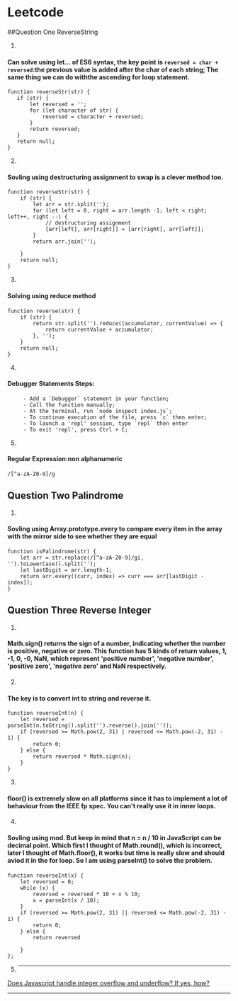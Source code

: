 # Leetcode

##Question One ReverseString

1. 
#### Can solve using let... of ES6 syntax, the key point is `reversed = char + reversed`:the previous value is added after the char of each string; The same thing we can do withthe ascending for loop statement. 
 ```
 function reverseStr(str) {
    if (str) {
        let reversed = '';
        for (let character of str) {
            reversed = character + reversed; 
        }
        return reversed; 
    }
    return null;
}
```
2. 
#### Sovling using destructuring assignment to swap is a clever method too. 
```
function reverseStr(str) {
    if (str) {
        let arr = str.split('');
        for (let left = 0, right = arr.length -1; left < right; left++, right --) {
            // destructuring assignment
            [arr[left], arr[right]] = [arr[right], arr[left]];
        }
        return arr.join('');

    }
    return null;
}
```
3. 
#### Solving using reduce method
```
function reverse(str) {
    if (str) {
        return str.split('').reduce((accumulator, currentValue) => {
            return currentValue + accumulator;
        }, '');
    }
    return null;
}
```
4. 
#### Debugger Statements Steps:
```
     - Add a `Debugger` statement in your function;
     - Call the function manually;
     - At the terminal, run `node inspect index.js`;
     - To continue execution of the file, press `c` then enter;
     - To launch a 'repl' session, type `repl` then enter
     - To exit 'repl', press Ctrl + C; 
```
5. 
#### Regular Expression:non alphanumeric
```
/[^a-zA-Z0-9]/g
```
## Question Two Palindrome
1. 
#### Sovling using Array.prototype.every to compare every item in the array with the mirror side to see whether they are equal
```
function isPalindrome(str) {
    let arr = str.replace(/[^a-zA-Z0-9]/gi, '').toLowerCase().split('');
    let lastDigit = arr.length-1;
    return arr.every((curr, index) => curr === arr[lastDigit - index]);
}
```

## Question Three Reverse Integer
1. 
#### Math.sign() returns the sign of a number, indicating whether the number is positive, negative or zero. This function has 5 kinds of return values, 1, -1, 0, -0, NaN, which represent 'positive number', 'negative number', 'positive zero', 'negative zero' and NaN respectively.
2. 
#### The key is to convert int to string and reverse it. 
```
function reverseInt(n) {
    let reversed = parseInt(n.toString().split('').reverse().join(''));
    if (reversed >= Math.pow(2, 31) | reversed <= Math.pow(-2, 31) - 1) {
        return 0;
    } else {
        return reversed * Math.sign(n);
    }
}
```
3. 
#### floor() is extremely slow on all platforms since it has to implement a lot of behaviour from the IEEE fp spec. You can't really use it in inner loops.
4. 
#### Sovling using mod. But keep in mind that n = n / 10 in JavaScript can be decimal point. Which first I thought of Math.round(), which is incorrect, later I thought of Math.floor(), it works but time is really slow and should aviod it in the for loop. So I am using parseInt() to solve the problem.
```
function reverseInt(x) {
    let reversed = 0;
    while (x) {
        reversed = reversed * 10 + x % 10;
        x = parseInt(x / 10); 
    }
    if (reversed >= Math.pow(2, 31) || reversed <= Math.pow(-2, 31) - 1) {
        return 0;
    } else {
        return reversed
       
    }
};
```
5. ****
[Does Javascript handle integer overflow and underflow? If yes, how?](https://stackoverflow.com/questions/19054891/does-javascript-handle-integer-overflow-and-underflow-if-yes-how)
****


